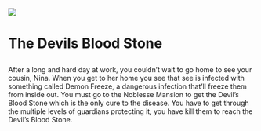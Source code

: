 <!DOCTYPE html>
<html>

<img src="https://raw.githubusercontent.com/terminator69851/The-Devils-Blood-Stone/master/Title_Screen.jpg">
<h1>

The Devils Blood Stone

</h1>

<p>

After a long and hard day at work, you couldn’t wait to go home to see your cousin, Nina. When you get to her home you see that see is infected with something called Demon Freeze, a dangerous infection that’ll freeze them from inside out. You must go to the Noblesse Mansion to get the Devil’s Blood Stone which is the only cure to the disease. You have to get through the multiple levels of guardians protecting it, you have kill them to reach the Devil’s Blood Stone.

</p> 

</html>
 
